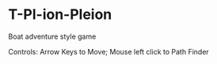 # T-Pl-ion-Pleion
Boat adventure style game

Controls:
Arrow Keys to Move;
Mouse left click to Path Finder
